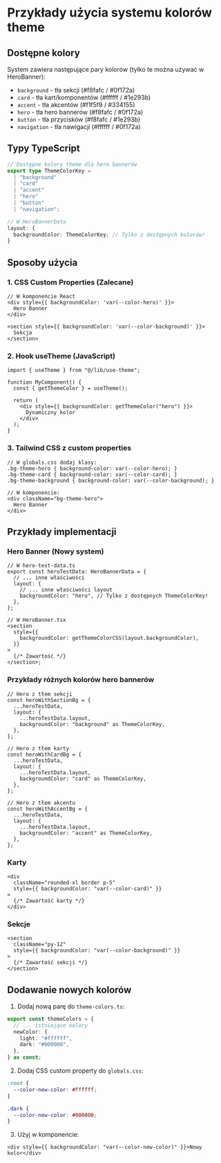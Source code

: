# Przykłady użycia systemu kolorów theme

## Dostępne kolory

System zawiera następujące pary kolorów (tylko te można używać w HeroBanner):

- `background` - tła sekcji (#f8fafc / #0f172a)
- `card` - tła kart/komponentów (#ffffff / #1e293b)
- `accent` - tła akcentów (#f1f5f9 / #334155)
- `hero` - tła hero bannerów (#f8fafc / #0f172a)
- `button` - tła przycisków (#f8fafc / #1e293b)
- `navigation` - tła nawigacji (#ffffff / #0f172a)

## Typy TypeScript

```typescript
// Dostępne kolory theme dla hero bannerów
export type ThemeColorKey =
  | "background"
  | "card"
  | "accent"
  | "hero"
  | "button"
  | "navigation";

// W HeroBannerData
layout: {
  backgroundColor: ThemeColorKey; // Tylko z dostępnych kolorów!
}
```

## Sposoby użycia

### 1. CSS Custom Properties (Zalecane)

```tsx
// W komponencie React
<div style={{ backgroundColor: 'var(--color-hero)' }}>
  Hero Banner
</div>

<section style={{ backgroundColor: 'var(--color-background)' }}>
  Sekcja
</section>
```

### 2. Hook useTheme (JavaScript)

```tsx
import { useTheme } from "@/lib/use-theme";

function MyComponent() {
  const { getThemeColor } = useTheme();

  return (
    <div style={{ backgroundColor: getThemeColor("hero") }}>
      Dynamiczny kolor
    </div>
  );
}
```

### 3. Tailwind CSS z custom properties

```tsx
// W globals.css dodaj klasy:
.bg-theme-hero { background-color: var(--color-hero); }
.bg-theme-card { background-color: var(--color-card); }
.bg-theme-background { background-color: var(--color-background); }

// W komponencie:
<div className="bg-theme-hero">
  Hero Banner
</div>
```

## Przykłady implementacji

### Hero Banner (Nowy system)

```tsx
// W hero-test-data.ts
export const heroTestData: HeroBannerData = {
  // ... inne właściwości
  layout: {
    // ... inne właściwości layout
    backgroundColor: "hero", // Tylko z dostępnych ThemeColorKey!
  },
};

// W HeroBanner.tsx
<section
  style={{
    backgroundColor: getThemeColorCSS(layout.backgroundColor),
  }}
>
  {/* Zawartość */}
</section>;
```

### Przykłady różnych kolorów hero bannerów

```tsx
// Hero z tłem sekcji
const heroWithSectionBg = {
  ...heroTestData,
  layout: {
    ...heroTestData.layout,
    backgroundColor: "background" as ThemeColorKey,
  },
};

// Hero z tłem karty
const heroWithCardBg = {
  ...heroTestData,
  layout: {
    ...heroTestData.layout,
    backgroundColor: "card" as ThemeColorKey,
  },
};

// Hero z tłem akcentu
const heroWithAccentBg = {
  ...heroTestData,
  layout: {
    ...heroTestData.layout,
    backgroundColor: "accent" as ThemeColorKey,
  },
};
```

### Karty

```tsx
<div
  className="rounded-xl border p-5"
  style={{ backgroundColor: "var(--color-card)" }}
>
  {/* Zawartość karty */}
</div>
```

### Sekcje

```tsx
<section
  className="py-12"
  style={{ backgroundColor: "var(--color-background)" }}
>
  {/* Zawartość sekcji */}
</section>
```

## Dodawanie nowych kolorów

1. Dodaj nową parę do `theme-colors.ts`:

```ts
export const themeColors = {
  // ... istniejące kolory
  newColor: {
    light: "#ffffff",
    dark: "#000000",
  },
} as const;
```

2. Dodaj CSS custom property do `globals.css`:

```css
:root {
  --color-new-color: #ffffff;
}

.dark {
  --color-new-color: #000000;
}
```

3. Użyj w komponencie:

```tsx
<div style={{ backgroundColor: "var(--color-new-color)" }}>Nowy kolor</div>
```
